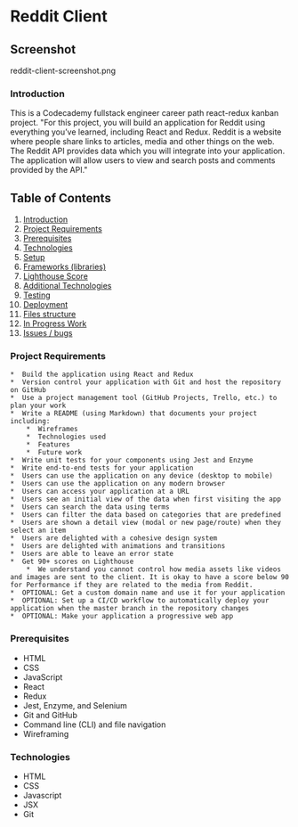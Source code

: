 # Reddit Client

## Screenshot
reddit-client-screenshot.png

### Introduction
This is a Codecademy fullstack engineer career path react-redux kanban project.
"For this project, you will build an application for Reddit using everything you’ve learned, including React and Redux. Reddit is a website where people share links to articles, media and other things on the web. The Reddit API provides data which you will integrate into your application. The application will allow users to view and search posts and comments provided by the API."

## Table of Contents
1. [Introduction <a name="introduction"></a>](https://github.com/Jkalio52/reddit-client#introduction)
2. [Project Requirements <a name="project-requirements"></a>](https://github.com/Jkalio52/reddit-client#project-requirements)
3. [Prerequisites <a name="prerequisites"></a>](https://github.com/Jkalio52/reddit-client#prerequisites)
4. [Technologies](https://github.com/Jkalio52/reddit-client#technologies)
5. [Setup](https://github.com/Jkalio52/reddit-client#setup)
6. [Frameworks (libraries)](https://github.com/Jkalio52/reddit-client#frameworks)
7. [Lighthouse Score](https://github.com/Jkalio52/reddit-client#lighthouse-score)
8. [Additional Technologies](https://github.com/Jkalio52/reddit-client#additional-technologies)
9. [Testing](https://github.com/Jkalio52/reddit-client#testing)
10. [Deployment](https://github.com/Jkalio52/reddit-client#deployment)
11. [Files structure](https://github.com/Jkalio52/reddit-client#files-structure)
12. [In Progress Work](https://github.com/Jkalio52/reddit-client#inProgressWork)
13. [Issues / bugs](https://github.com/Jkalio52/reddit-client#issues-bugs)

### Project Requirements
    *  Build the application using React and Redux
    *  Version control your application with Git and host the repository on GitHub
    *  Use a project management tool (GitHub Projects, Trello, etc.) to plan your work
    *  Write a README (using Markdown) that documents your project including:
        *  Wireframes
        *  Technologies used
        *  Features
        *  Future work
    *  Write unit tests for your components using Jest and Enzyme
    *  Write end-to-end tests for your application
    *  Users can use the application on any device (desktop to mobile)
    *  Users can use the application on any modern browser
    *  Users can access your application at a URL
    *  Users see an initial view of the data when first visiting the app
    *  Users can search the data using terms
    *  Users can filter the data based on categories that are predefined
    *  Users are shown a detail view (modal or new page/route) when they select an item
    *  Users are delighted with a cohesive design system
    *  Users are delighted with animations and transitions
    *  Users are able to leave an error state
    *  Get 90+ scores on Lighthouse
        *  We understand you cannot control how media assets like videos and images are sent to the client. It is okay to have a score below 90 for Performance if they are related to the media from Reddit.
    *  OPTIONAL: Get a custom domain name and use it for your application
    *  OPTIONAL: Set up a CI/CD workflow to automatically deploy your application when the master branch in the repository changes
    *  OPTIONAL: Make your application a progressive web app

### Prerequisites
* HTML
* CSS
* JavaScript
* React
* Redux
* Jest, Enzyme, and Selenium
* Git and GitHub
* Command line (CLI) and file navigation
* Wireframing

### Technologies
* HTML
* CSS
* Javascript
* JSX
* Git

